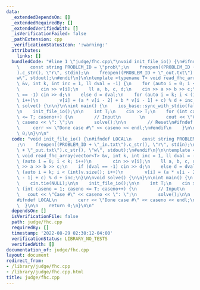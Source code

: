 ```yaml
---
data:
  _extendedDependsOn: []
  _extendedRequiredBy: []
  _extendedVerifiedWith: []
  _isVerificationFailed: false
  _pathExtension: cpp
  _verificationStatusIcon: ':warning:'
  attributes:
    links: []
  bundledCode: "#line 1 \"judge/fhc.cpp\"\nvoid init_file_io() {\n#ifndef LOCAL\n\
    \    const string PROBLEM_ID = \"prob\";\n    freopen((PROBLEM_ID + \"_in.txt\"\
    ).c_str(), \"r\", stdin);\n    freopen((PROBLEM_ID + \"_out.txt\").c_str(), \"\
    w\", stdout);\n#endif\n}\n\ntemplate <typename T> void read_fhc_array(vector<T>\
    \ &v, int k, int inc = 1, ll dval = -1) {\n    for (auto i = 0; i < k; i++)\n\
    \        cin >> v[i];\n    ll a, b, c, d;\n    cin >> a >> b >> c;\n    if (dval\
    \ == -1) cin >> d;\n    else d = dval;\n    for (auto i = k; i < (int)v.size();\
    \ i++)\n        v[i] = (a * v[i - 2] + b * v[i - 1] + c) % d + inc;\n}\n\nvoid\
    \ solve() {\n\n}\n\nint main() {\n    ios_base::sync_with_stdio(false);\n    cin.tie(NULL);\n\
    \n    init_file_io();\n\n    int T;\n    cin >> T;\n    for (int caseno = 1; caseno\
    \ <= T; caseno++) {\n        // Input\n       \n        cout << \"Case #\" <<\
    \ caseno << \": \";\n        solve();\n\n        // Reset\n#ifndef LOCAL\n   \
    \     cerr << \"Done case #\" << caseno << endl;\n#endif\n    }\n\n    return\
    \ 0;\n}\n\n"
  code: "void init_file_io() {\n#ifndef LOCAL\n    const string PROBLEM_ID = \"prob\"\
    ;\n    freopen((PROBLEM_ID + \"_in.txt\").c_str(), \"r\", stdin);\n    freopen((PROBLEM_ID\
    \ + \"_out.txt\").c_str(), \"w\", stdout);\n#endif\n}\n\ntemplate <typename T>\
    \ void read_fhc_array(vector<T> &v, int k, int inc = 1, ll dval = -1) {\n    for\
    \ (auto i = 0; i < k; i++)\n        cin >> v[i];\n    ll a, b, c, d;\n    cin\
    \ >> a >> b >> c;\n    if (dval == -1) cin >> d;\n    else d = dval;\n    for\
    \ (auto i = k; i < (int)v.size(); i++)\n        v[i] = (a * v[i - 2] + b * v[i\
    \ - 1] + c) % d + inc;\n}\n\nvoid solve() {\n\n}\n\nint main() {\n    ios_base::sync_with_stdio(false);\n\
    \    cin.tie(NULL);\n\n    init_file_io();\n\n    int T;\n    cin >> T;\n    for\
    \ (int caseno = 1; caseno <= T; caseno++) {\n        // Input\n       \n     \
    \   cout << \"Case #\" << caseno << \": \";\n        solve();\n\n        // Reset\n\
    #ifndef LOCAL\n        cerr << \"Done case #\" << caseno << endl;\n#endif\n  \
    \  }\n\n    return 0;\n}\n\n"
  dependsOn: []
  isVerificationFile: false
  path: judge/fhc.cpp
  requiredBy: []
  timestamp: '2022-08-29 02:30:12-04:00'
  verificationStatus: LIBRARY_NO_TESTS
  verifiedWith: []
documentation_of: judge/fhc.cpp
layout: document
redirect_from:
- /library/judge/fhc.cpp
- /library/judge/fhc.cpp.html
title: judge/fhc.cpp
---
```

